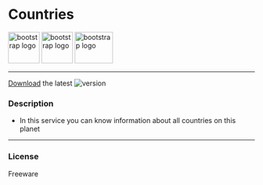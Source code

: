 # Countries

<img src="https://getbootstrap.com/docs/5.3/assets/img/vite.svg" class="d-block rounded-1 mr-3 flex-shrink-0" alt="bootstrap logo" width="64" height="64"> <img src="https://upload.wikimedia.org/wikipedia/commons/thumb/4/4c/Typescript_logo_2020.svg/240px-Typescript_logo_2020.svg.png" class="d-block rounded-1 mr-3 flex-shrink-0" alt="bootstrap logo" width="64" height="64"> <img src="https://camo.githubusercontent.com/2512b49c89512f2ff3718f7257f48ed5c46a4e331abbd890b6c5e8c0e458434f/68747470733a2f2f676574626f6f7473747261702e636f6d2f646f63732f352e322f6173736574732f6272616e642f626f6f7473747261702d6c6f676f2d736861646f772e706e67" class="d-block rounded-1 mr-3 flex-shrink-0" alt="bootstrap logo" width="78" height="64">

___

[Download](https://github.com/code-ashram/countries/archive/refs/heads/main.zip) the latest ![version](https://img.shields.io/badge/version-1.0.1-blue.svg)

### Description

- In this service you can know information about all countries on this planet
___
### License

Freeware
